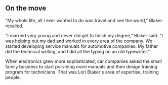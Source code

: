 ## On the move
"My whole life, all I ever wanted to do was travel and see the world," Blaker recalled.

"I married very young and never did get to finish my degree," Blaker said. "I was helping out my dad and worked in every area of the company. We started developing service manuals for automotive companies. My father did the technical writing, and I did all the typing on an old typewriter."

When electronics grew more sophisticated, car companies asked the small family business to start porviding more manuals and then design training program for technicians. That was Lori Blaker's area of expertise, training people.

